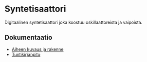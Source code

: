 # Syntetisaattori
Digitaalinen syntetisaattori joka koostuu oskillaattoreista ja vaipoista. 
## Dokumentaatio
- [Aiheen kuvaus ja rakenne](dokumentaatio/aiheenKuvausJaRakenne.md)
- [Tuntikirjanpito](dokumentaatio/tuntikirjanpito.md)
